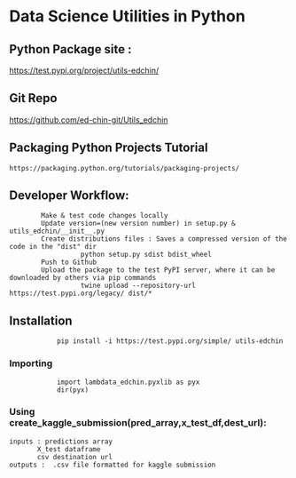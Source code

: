 # Data Science Utilities in Python

## Python Package site :
   https://test.pypi.org/project/utils-edchin/

## Git Repo
   https://github.com/ed-chin-git/Utils_edchin

## Packaging Python Projects Tutorial
    https://packaging.python.org/tutorials/packaging-projects/ 

## Developer Workflow:
            Make & test code changes locally
            Update version=(new version number) in setup.py & utils_edchin/__init__.py
            Create distributions files : Saves a compressed version of the code in the "dist" dir
                      python setup.py sdist bdist_wheel    
            Push to Github
            Upload the package to the test PyPI server, where it can be downloaded by others via pip commands                              
                      twine upload --repository-url https://test.pypi.org/legacy/ dist/* 

## Installation
                pip install -i https://test.pypi.org/simple/ utils-edchin

###  Importing
                import lambdata_edchin.pyxlib as pyx
                dir(pyx)

###  Using create_kaggle_submission(pred_array,x_test_df,dest_url):
    inputs : predictions array
           X_test dataframe  
           csv destination url  
    outputs :  .csv file formatted for kaggle submission
